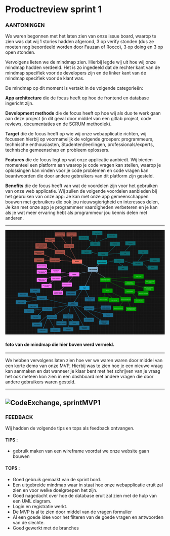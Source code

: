 # Productreview sprint 1

### AANTONINGEN
We waren begonnen met het laten zien van onze issue board, waarop te zien was dat wij 1 stories hadden afgerond, 3 op verify stonden (dus ze moeten nog beoordeeld worden door Fauzan of Rocco), 3 op doing en 3 op open stonden. 

Vervolgens lieten we de mindmap zien. Hierbij legde wij uit hoe wij onze mindmap hadden verdeeld. Het is zo ingedeeld dat de rechter kant van de mindmap specifiek voor de developers zijn en de linker kant van de mindmap specifiek voor de klant was.

De mindmap op dit moment is vertakt in de volgende categorieën:

**App architecture** die de focus heeft op hoe de frontend en database ingericht zijn.

**Development methode** die de focus heeft op hoe wij als duo te werk gaan aan deze project (in dit geval door middel van een gitlab project, code reviews, documentaties en de SCRUM methodiek).

**Target** die de focus heeft op wie wij onze webapplicatie richten, wij focussen hierbij op voornamelijk de volgende groepen: programmeurs, technische enthousiasten, Studenten/leerlingen, professionals/experts, technische gemeenschap en probleem oplossers.

**Features** die de focus legt op wat onze applicatie aanbiedt. Wij bieden momenteel een platform aan waarop je code vragen kan stellen, waarop je oplossingen kan vinden voor je code problemen en code vragen kan beantwoorden die door andere gebruikers van dit platform zijn gesteld.

**Benefits** die de focus heeft van wat de voordelen zijn voor het gebruiken van onze web applicatie. Wij zullen de volgende voordelen aanbieden bij het gebruiken van onze app: Je kan met onze app gemeenschappen bouwen met gebruikers die ook jou nieuwsgierigheid en interesses delen, Je kan met onze app je programmeer vaardigheden verbeteren en je kan als je wat meer ervaring hebt als programmeur jou kennis delen met anderen.

---
![CodeExchange, mindmap](/docs/diagrams/mindmap.png)
#### foto van de mindmap die hier boven werd vermeld.
---


We hebben vervolgens laten zien hoe ver we waren waren door middel van een korte demo van onze MVP, Hierbij was te zien hoe je een nieuwe vraag kan aanmaken en dat wanneer je klaar bent met het schrijven van je vraag het ook meteen kon zien in een dashboard met andere vragen die door andere gebruikers waren gesteld.

---
![CodeExchange, sprintMVP1](/docs/images/MvpSprint1)
---

<!-- Eerst hebben wij ons issue board laten zien.
Daarna onze mindmap en database diagram.
vervolgends hebben we even laten zien hoever we zijn gekomen in de afgelopen dagen met onze MVP. -->

<!-- ## feedback:
goed gebruikt gemaakt van de sprint bord
uitgebreide mindmap
goed over de database nagedacht, goeie diagram
login werkt
vragen formulier al opgezet
al een idee voor filteren goede vragen en slechte vragen
goed werk met de branches

ervoor zorgen voor wireframes


k1-k4 en g7, g8 -->

### FEEDBACK
Wij hadden de volgende tips en tops als feedback ontvangen.

#### TIPS : 
- gebruik maken van een wireframe voordat we onze website gaan bouwen

#### TOPS :
- Goed gebruik gemaakt van de sprint bord.
- Een uitgebreide mindmap waar in staat hoe onze webapplicatie eruit zal zien en voor welke doelgroepen het zijn.
- Goed nagedacht over hoe de database eruit zal zien met de hulp van een UML diagram.
- Login en registratie werkt.
- De MVP is al te zien door middel van de vragen formulier
- Al een goede idee voor het filteren van de goede vragen en antwoorden van de slechte.
- Goed gewerkt met de branches 





